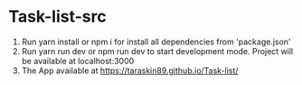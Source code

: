 # Task-list-src

1. Run yarn install or npm i for install all dependencies from 'package.json'
2. Run yarn run dev or npm run dev to start development mode. Project will be available at localhost:3000
3. The App available at https://taraskin89.github.io/Task-list/
